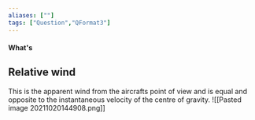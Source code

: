 ```yaml
---
aliases: [""]
tags: ["Question","QFormat3"]
---
```


#### What's
## Relative wind
This is the apparent wind from the aircrafts point of view and is equal and opposite to the instantaneous velocity of the centre of gravity.
![[Pasted image 20211020144908.png]]